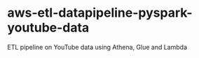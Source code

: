 # aws-etl-datapipeline-pyspark-youtube-data
 ETL pipeline on YouTube data using Athena, Glue and Lambda
